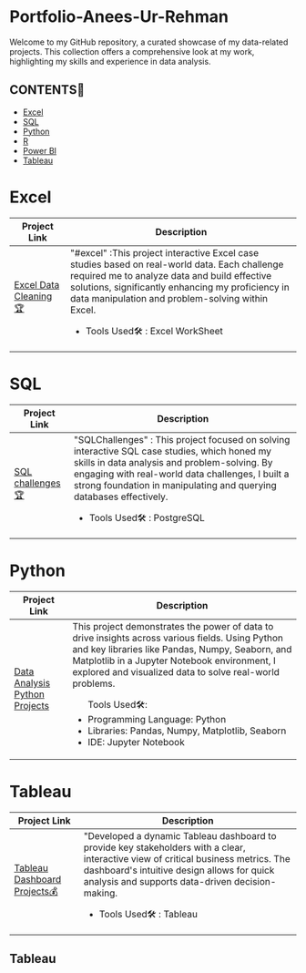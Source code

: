 # Portfolio-Anees-Ur-Rehman
Welcome to my GitHub repository, a curated showcase of my data-related projects. This collection offers a comprehensive look at my work, highlighting my skills and experience in data analysis.

## CONTENTS📝
<ul>
  <li><a href="#excel">Excel</a></li>
  <li><a href="#sql">SQL</a></li>
  <li><a href="#python">Python</a></li>
  <li><a href="#r">R</a></li>
  <li><a href="#powerbi">Power BI</a></li>
  <li><a href="#tableau">Tableau</a></li>
</ul>

<h1><a name="excel">Excel</a></h1>

| Project Link | Description |
| ------------ | ------------| 
| <a href="https://github.com/apex-analytics-solutions/Excel_Data_Cleaning">Excel Data Cleaning🏆</a><br> | "#excel" :This project interactive Excel case studies based on real-world data. Each challenge required me to analyze data and build effective solutions, significantly enhancing my proficiency in data manipulation and problem-solving within Excel.<br><p><ul><li>Tools Used🛠️ : Excel WorkSheet</li></ul></p> | 

<h1><a name="sql">SQL</a></h1>

| Project Link | Description |
| ------------ | ------------| 
| <a href="#"> SQL challenges🏆</a><br> | "SQLChallenges" : This project focused on solving interactive SQL case studies, which honed my skills in data analysis and problem-solving. By engaging with real-world data challenges, I built a strong foundation in manipulating and querying databases effectively.<br><p><ul><li>Tools Used🛠️ : PostgreSQL</li></ul></p> | 


<h1><a name="python">Python</a></h1>

| Project Link | Description |
| ------------ | ------------| 
| <a href="#">Data Analysis Python Projects</a><br> |This project demonstrates the power of data to drive insights across various fields. Using Python and key libraries like Pandas, Numpy, Seaborn, and Matplotlib in a Jupyter Notebook environment, I explored and visualized data to solve real-world problems.<br><p><ul>Tools Used🛠️:<br><li>Programming Language: Python<br></li><li>Libraries: Pandas, Numpy, Matplotlib, Seaborn<br></li><li>IDE: Jupyter Notebook<br></li></ul></p> | 

<h1><a name="tableau">Tableau</a></h1>

| Project Link | Description |
| ------------ | ------------| 
| <a href="#">Tableau Dashboard Projects💰</a><br> | "Developed a dynamic Tableau dashboard to provide key stakeholders with a clear, interactive view of critical business metrics. The dashboard's intuitive design allows for quick analysis and supports data-driven decision-making.<br><p><ul><li>Tools Used🛠️ : Tableau</li></ul></p> | 




## Tableau
